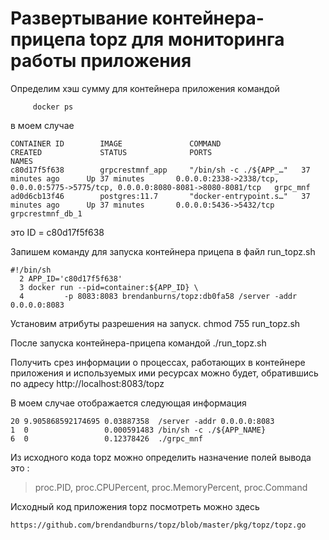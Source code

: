 # Развертывание контейнера-прицепа topz для мониторинга работы приложения
 
Определим хэш сумму для контейнера приложения командой
```
     docker ps 
```
в моем случае 
```
CONTAINER ID        IMAGE               COMMAND                  CREATED             STATUS              PORTS                                                                              NAMES
c80d17f5f638        grpcrestmnf_app     "/bin/sh -c ./${APP_…"   37 minutes ago      Up 37 minutes       0.0.0.0:2338->2338/tcp, 0.0.0.0:5775->5775/tcp, 0.0.0.0:8080-8081->8080-8081/tcp   grpc_mnf
ad0d6cb13f46        postgres:11.7       "docker-entrypoint.s…"   37 minutes ago      Up 37 minutes       0.0.0.0:5436->5432/tcp                                                             grpcrestmnf_db_1
```
это ID = c80d17f5f638

Запишем команду для запуска контейнера прицепа в файл run_topz.sh
```
#!/bin/sh                                                                                                                                                                                                                      
  2 APP_ID='c80d17f5f638'                                                                                                   
  3 docker run --pid=container:${APP_ID} \                                                                                  
  4         -p 8083:8083 brendanburns/topz:db0fa58 /server -addr 0.0.0.0:8083 
```
Установим атрибуты разрешения на запуск.
chmod 755 run_topz.sh

После запуска контейнера-прицепа командой
./run_topz.sh
 
 Получить срез информации о процессах, работающих в  контейнере приложения и используемых ими ресурсах
 можно будет, обратившись по  адресу http://localhost:8083/topz

В моем случае отображается следующая информация
```
20 9.905868592174695 0.03887358  /server -addr 0.0.0.0:8083
1  0                 0.000591483 /bin/sh -c ./${APP_NAME}
6  0                 0.12378426  ./grpc_mnf
```

 Из исходного кода topz можно определить назначение полей вывода 
 это :
 > proc.PID, 
 > proc.CPUPercent, 
 > proc.MemoryPercent, 
 > proc.Command

Исходный код  приложения topz посмотреть можно здесь
```
https://github.com/brendandburns/topz/blob/master/pkg/topz/topz.go
```

